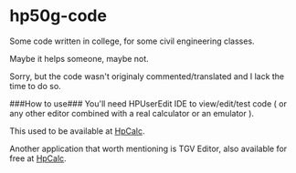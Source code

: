 # hp50g-code
Some code written in college, for some civil engineering classes.

Maybe it helps someone, maybe not.

Sorry, but the code wasn't originaly commented/translated and I lack the time to do so.

###How to use###
You'll need HPUserEdit IDE to view/edit/test code ( or any other editor combined with a real calculator or an emulator ). 

This used to be available at [HpCalc](http://www.hpcalc.org/).

Another application that worth mentioning is TGV Editor, also available for free at [HpCalc](http://www.hpcalc.org/).






